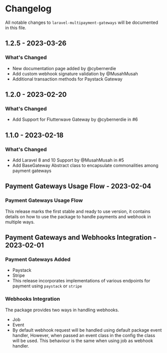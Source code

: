 # Changelog

All notable changes to `laravel-multipayment-gateways` will be documented in this file.

## 1.2.5 - 2023-03-26

### What's Changed

- New documentation page added by @cybernerdie
- Add custom webhook signature validation by @MusahMusah
- Additional transaction methods for Paystack Gateway

## 1.2.0 - 2023-02-20

### What's Changed

- Add Support for Flutterwave Gateway by @cybernerdie in #6

## 1.1.0 - 2023-02-18

### What's Changed

- Add Laravel 8 and 10 Support by @MusahMusah in #5
- Add BaseGateway Abstract class to encapsulate commonalities among payment gateways

## Payment Gateways Usage Flow  - 2023-02-04

### Payment Gateways Usage Flow

This release marks the first stable and ready to use version, it contains details on how to use the package to handle payments and webhook in multiple ways.

## Payment Gateways and Webhooks Integration - 2023-02-01

### Payment Gateways Added

- Paystack
- Stripe
- This release incorporates implementations of various endpoints for payment using `paystack` or `stripe`

### Webhooks Integration

The package provides two ways in handling webhooks.

- Job
- Event
- By default webhook request will be handled using default package event handler, However, when passed an event class in the config the class will be used. This behaviour is the same when using job as webhook handler.
